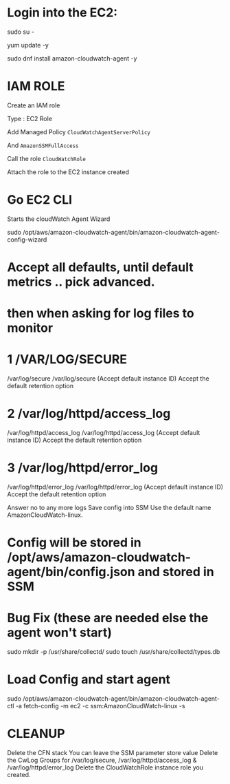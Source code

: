 # Login into the EC2: 

sudo su -

yum update -y

sudo dnf install amazon-cloudwatch-agent -y 

# IAM ROLE

Create an IAM role

Type : EC2 Role

Add Managed Policy `CloudWatchAgentServerPolicy`

And `AmazonSSMFullAccess`

Call the role `CloudWatchRole`

Attach the role to the EC2 instance created 

# Go EC2 CLI

Starts the cloudWatch Agent Wizard

sudo /opt/aws/amazon-cloudwatch-agent/bin/amazon-cloudwatch-agent-config-wizard

# Accept all defaults, until default metrics .. pick advanced.

# then when asking for log files to monitor

# 1 /VAR/LOG/SECURE
/var/log/secure
/var/log/secure
(Accept default instance ID)
Accept the default retention option

# 2 /var/log/httpd/access_log
/var/log/httpd/access_log
/var/log/httpd/access_log
(Accept default instance ID)
Accept the default retention option

# 3 /var/log/httpd/error_log
/var/log/httpd/error_log
/var/log/httpd/error_log
(Accept default instance ID)
Accept the default retention option

Answer no to any more logs
Save config into SSM
Use the default name AmazonCloudWatch-linux.

# Config will be stored in /opt/aws/amazon-cloudwatch-agent/bin/config.json and stored in SSM

# Bug Fix (these are needed else the agent won't start)
sudo mkdir -p /usr/share/collectd/
sudo touch /usr/share/collectd/types.db

# Load Config and start agent
sudo /opt/aws/amazon-cloudwatch-agent/bin/amazon-cloudwatch-agent-ctl -a fetch-config -m ec2 -c ssm:AmazonCloudWatch-linux -s


# CLEANUP

Delete the CFN stack
You can leave the SSM parameter store value
Delete the CwLog Groups for /var/log/secure, /var/log/httpd/access_log & /var/log/httpd/error_log
Delete the CloudWatchRole instance role you created.







































